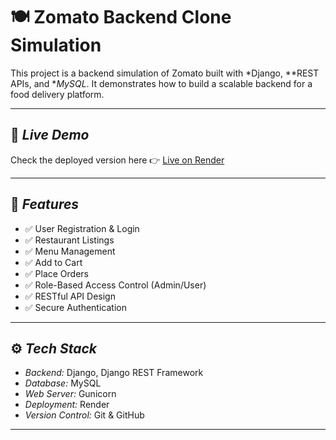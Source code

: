 # 🍽 Zomato Backend Clone Simulation

This project is a backend simulation of Zomato built with *Django, **REST APIs, and **MySQL*. It demonstrates how to build a scalable backend for a food delivery platform.

---

## 🚀 *Live Demo*
Check the deployed version here 👉 [Live on Render](https://your-render-link.onrender.com)

---

## 🧩 *Features*
- ✅ User Registration & Login
- ✅ Restaurant Listings
- ✅ Menu Management
- ✅ Add to Cart
- ✅ Place Orders
- ✅ Role-Based Access Control (Admin/User)
- ✅ RESTful API Design
- ✅ Secure Authentication

---

## ⚙ *Tech Stack*
- *Backend:* Django, Django REST Framework
- *Database:* MySQL
- *Web Server:* Gunicorn
- *Deployment:* Render
- *Version Control:* Git & GitHub

---
